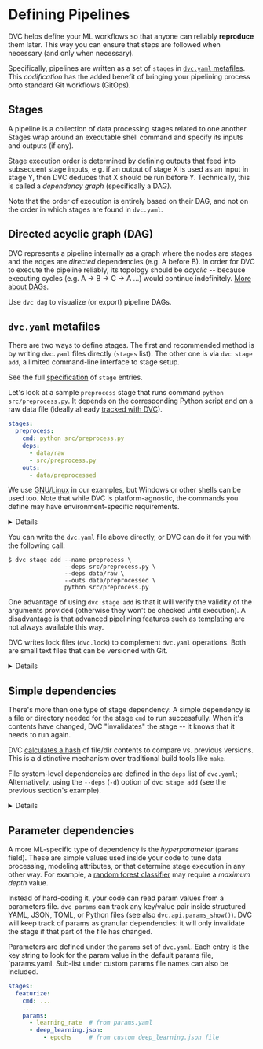 # Defining Pipelines

DVC helps define your ML workflows so that anyone can reliably **reproduce**
them later. This way you can ensure that steps are followed when necessary (and
only when necessary).

Specifically, pipelines are written as a set of `stages` in
[`dvc.yaml` metafiles](#dvcyaml-metafiles). This _codification_ has the added
benefit of bringing your pipelining process onto standard Git workflows
(GitOps).

## Stages

A pipeline is a collection of data processing stages related to one another.
Stages wrap around an executable shell command and specify its inputs and
outputs (if any).

Stage execution order is determined by defining outputs that feed into
subsequent stage inputs, e.g. if an output of stage X is used as an input in
stage Y, then DVC deduces that X should be run before Y. Technically, this is
called a _dependency graph_ (specifically a DAG).

<admon type="info">

Note that the order of execution is entirely based on their DAG, and not on the
order in which stages are found in `dvc.yaml`.

</admon>

[specification]: /doc/user-guide/project-structure/dvcyaml-files#stage-entries

## Directed acyclic graph (DAG)

DVC represents a pipeline internally as a graph where the nodes are stages and
the edges are _directed_ dependencies (e.g. A before B). In order for DVC to
execute the pipeline reliably, its topology should be _acyclic_ -- because
executing cycles (e.g. A -> B -> C -> A ...) would continue indefinitely. [More
about DAGs].

Use `dvc dag` to visualize (or export) pipeline DAGs.

[more about dags]: https://en.wikipedia.org/wiki/Directed_acyclic_graph

## `dvc.yaml` metafiles

There are two ways to define <abbr>stages</abbr>. The first and recommended
method is by writing `dvc.yaml` files directly (`stages` list). The other one is
via `dvc stage add`, a limited command-line interface to stage setup.

<admon type="tip">

See the full [specification] of `stage` entries.

</admon>

Let's look at a sample `preprocess` stage that runs command
`python src/preprocess.py`. It depends on the corresponding Python script and on
a raw data file (ideally already [tracked with DVC]).

```yaml
stages:
  preprocess:
    cmd: python src/preprocess.py
    deps:
      - data/raw
      - src/preprocess.py
    outs:
      - data/preprocessed
```

<admon type="info">

We use [GNU/Linux](https://www.gnu.org/software/software.html) in our examples,
but Windows or other shells can be used too. Note that while DVC is
platform-agnostic, the commands you define may have environment-specific
requirements.

</admon>

<details>

### 💡 Avoiding unexpected behavior

We don't want to tell anyone how to write their code or what programs to use!
However, please be aware that in order to prevent unexpected results when DVC
reproduces pipeline stages, the underlying code should ideally follow these
rules:

- Read/write exclusively from/to the specified <abbr>dependencies</abbr> and
  <abbr>outputs</abbr> (including parameters files, metrics, and plots).

- Completely rewrite outputs. Do not append or edit.

- Stop reading and writing files when the `command` exits.

Also, if your pipeline reproducibility goals include consistent output data, its
code should be
[deterministic](https://en.wikipedia.org/wiki/Deterministic_algorithm) (produce
the same output for any given input): avoid code that increases
[entropy](https://en.wikipedia.org/wiki/Software_entropy) (e.g. random numbers,
time functions, hardware dependencies, etc.).

</details>

You can write the `dvc.yaml` file above directly, or DVC can do it for you with
the following call:

```dvc
$ dvc stage add --name preprocess \
                --deps src/preprocess.py \
                --deps data/raw \
                --outs data/preprocessed \
                python src/preprocess.py
```

<admon type="tip">

One advantage of using `dvc stage add` is that it will verify the validity of
the arguments provided (otherwise they won't be checked until execution). A
disadvantage is that advanced pipelining features such as [templating] are not
always available this way.

</admon>

[tracked with dvc]: /doc/start/data-management
[templating]: /doc/user-guide/project-structure/pipelines-files#templating

DVC writes lock files (`dvc.lock`) to complement `dvc.yaml` operations. Both are
small text files that can be versioned with Git.

<details>

### `dvc.lock` files: click to learn more.

<admon type="info">

You should never need to see the contents `dvc.lock` for regular DVC work.

</admon>

Lock files help DVC fix the state of the pipeline as it was last executed in
order to compare it against the current state of the <abbr>workspace</abbr>. The
following sample shows the kind of details saved.

```yaml
schema: '2.0'
stages:
  preprocess:
    cmd: src/preprocess.py
    deps:
      - path: data/raw
        md5: 687552951726b99c2eee15d29b4ccf0e
        size: 17397976
      - path: src/preprocess.py
        md5: 51627ab6d865c51a634959dbc4914d24
        size: 14623
    outs:
      - path: data/preprocessed
        md5: 21188b73b5661d4730d769f795462485.dir
        size: 154683
        nfiles: 312
```

</details>

## Simple dependencies

There's more than one type of stage dependency: A simple dependency is a file or
directory needed for the stage `cmd` to run successfully. When it's contents
have changed, DVC "invalidates" the stage -- it knows that it needs to run
again.

<admon type="info">

DVC [calculates a hash] of file/dir contents to compare vs. previous versions.
This is a distinctive mechanism over traditional build tools like `make`.

[calculates a hash]:
  /doc/user-guide/project-structure/internal-files#structure-of-the-cache-directory

</admon>

File system-level dependencies are defined in the `deps` list of `dvc.yaml`;
Alternatively, using the `--deps` (`-d`) option of `dvc stage add` (see the
previous section's example).

<details>

### External dependencies: click to learn more.

A less common kind of dependency is a _URL dependency_. Instead of files in a
local disk, you can `dvc import` data from another <abbr>DVC project</abbr> (for
example hosted on GitHub). External dependencies establish relationships between
different projects or systems (see `dvc import-url`).
[Get all the details](/doc/user-guide/external-dependencies).

<admon type="info">

DVC will use special methods to check whether the contents of an URL have
changed for the purpose of stage invalidation.

</admon>

</details>

## Parameter dependencies

A more ML-specific type of dependency is the _hyperparameter_ (`params` field).
These are simple values used inside your code to tune data processing, modeling
attributes, or that determine stage execution in any other way. For example, a
[random forest classifier] may require a _maximum depth_ value.

Instead of hard-coding it, your code can read param values from a parameters
file. `dvc params` can track any key/value pair inside structured YAML, JSON,
TOML, or Python files (see also `dvc.api.params_show()`). DVC will keep track of
params as granular dependencies: it will only invalidate the stage if that part
of the file has changed.

Parameters are defined under the `params` set of `dvc.yaml`. Each entry is the
key string to look for the param value in the default params file, `params.yaml.
Sub-list under custom params file names can also be included.

```yaml
stages:
  featurize:
    cmd: ...
    ...
    params:
      - learning_rate  # from params.yaml
      - deep_learning.json:
          - epochs     # from custom deep_learning.json file
```

[random forest classifier]:
  https://medium.com/all-things-ai/in-depth-parameter-tuning-for-random-forest-d67bb7e920d
